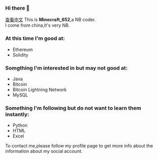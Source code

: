 ### Hi there 👋
[查看中文](/README_zh.md)
This is **Minecraft_652**,a NB coder.  
I come from china,It's very NB.

### At this time I'm good at:
- Ethereum
- Solidity

### Somgthing I'm interested in but may not good at:
- Java
- Bitcoin
- Bitcoin Lightning Network
- MySQL

### Something I'm following but do not want to learn them instantly:
- Python
- HTML
- Excel

To contact me,please follow my profile page to get more info about the information about my social account.
